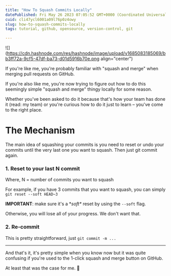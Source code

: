 ```yaml
---
title: "How To Squash Commits Locally"
datePublished: Fri May 26 2023 07:05:52 GMT+0000 (Coordinated Universal Time)
cuid: cli47ycl6001a09l76p0z4owy
slug: how-to-squash-commits-locally
tags: tutorial, github, opensource, version-control, git

---
```


![](https://cdn.hashnode.com/res/hashnode/image/upload/v1685083185069/bb3ff72a-9cf5-47df-ba73-d01d5916b70e.png align="center")

If you're like me, you're probably familiar with "squash and merge" when merging pull requests on GitHub.

If you're also like me, you're now trying to figure out how to do this seemingly simple "squash and merge" thingy locally for some reason.

Whether you've been asked to do it because that's how your team has done it (read: my team) or you're curious how to do it just to learn – you've come to the right place.

# The Mechanism

The main idea of squashing your commits is you need to reset or undo your commits until the very last one you want to squash. Then just git commit again.

### **1\. Reset to your last N commit**

Where, N = number of commits you want to squash

For example, if you have 3 commits that you want to squash, you can simply `git reset --soft HEAD~3`

**IMPORTANT**: make sure it's a \**soft\** reset by using the `--soft` flag.

Otherwise, you will lose all of your progress. We don't want that.

### **2\. Re-commit**

This is pretty straightforward, just `git commit -m ...`

---

And that's it, it's pretty simple when you know now but it was quite confusing if you're used to the 1-click squash and merge button on GitHub.

At least that was the case for me. 🥲